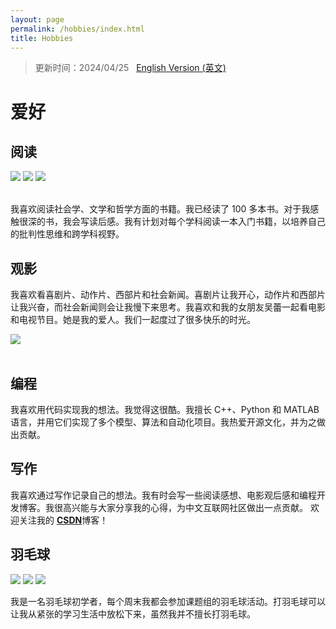 ```yaml
---
layout: page
permalink: /hobbies/index.html
title: Hobbies
---
```


> 更新时间：2024/04/25 &nbsp; [English Version (英文)](https://lujiabo98.github.io/file/hobbies_en/)

# 爱好

## 阅读

<div class="third">
<img src="https://lujiabo98.github.io/images/hobbies/book1.jpg">
<img src="https://lujiabo98.github.io/images/hobbies/book2.jpg">
<img src="https://lujiabo98.github.io/images/hobbies/book3.jpg">
</div>


<br>我喜欢阅读社会学、文学和哲学方面的书籍。我已经读了 100 多本书。对于我感触很深的书，我会写读后感。我有计划对每个学科阅读一本入门书籍，以培养自己的批判性思维和跨学科视野。

## 观影

我喜欢看喜剧片、动作片、西部片和社会新闻。喜剧片让我开心，动作片和西部片让我兴奋，而社会新闻则会让我慢下来思考。我喜欢和我的女朋友吴蕾一起看电影和电视节目。她是我的爱人。我们一起度过了很多快乐的时光。

<div>
<img src="https://lujiabo98.github.io/images/Laywoo.jpg">
</div>


<br>

## 编程

我喜欢用代码实现我的想法。我觉得这很酷。我擅长 C++、Python 和 MATLAB 语言，并用它们实现了多个模型、算法和自动化项目。我热爱开源文化，并为之做出贡献。

## 写作

我喜欢通过写作记录自己的想法。我有时会写一些阅读感想、电影观后感和编程开发博客。我很高兴能与大家分享我的心得，为中文互联网社区做出一点贡献。 欢迎关注我的 [**CSDN**](https://blog.csdn.net/weixin_43012724?type=blog)博客！

## 羽毛球

<div class="third">
<img src="https://lujiabo98.github.io/images/hobbies/badminton1.jpg">
<img src="https://lujiabo98.github.io/images/hobbies/badminton2.jpg">
<img src="https://lujiabo98.github.io/images/hobbies/badminton3.jpg">
</div>

我是一名羽毛球初学者，每个周末我都会参加课题组的羽毛球活动。打羽毛球可以让我从紧张的学习生活中放松下来，虽然我并不擅长打羽毛球。
